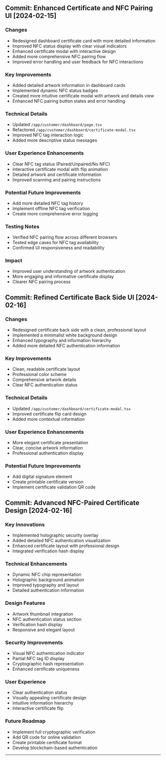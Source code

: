 ## Commit: Enhanced Certificate and NFC Pairing UI [2024-02-15]

### Changes
- Redesigned dashboard certificate card with more detailed information
- Improved NFC status display with clear visual indicators
- Enhanced certificate modal with interactive design
- Added more comprehensive NFC pairing flow
- Improved error handling and user feedback for NFC interactions

### Key Improvements
- Added detailed artwork information in dashboard cards
- Implemented dynamic NFC status badges
- Created more intuitive certificate modal with artwork and details view
- Enhanced NFC pairing button states and error handling

### Technical Details
- Updated `/app/customer/dashboard/page.tsx`
- Refactored `/app/customer/dashboard/certificate-modal.tsx`
- Improved NFC tag interaction logic
- Added more descriptive status messages

### User Experience Enhancements
- Clear NFC tag status (Paired/Unpaired/No NFC)
- Interactive certificate modal with flip animation
- Detailed artwork and certificate information
- Improved scanning and pairing instructions

### Potential Future Improvements
- Add more detailed NFC tag history
- Implement offline NFC tag verification
- Create more comprehensive error logging

### Testing Notes
- Verified NFC pairing flow across different browsers
- Tested edge cases for NFC tag availability
- Confirmed UI responsiveness and readability

### Impact
- Improved user understanding of artwork authentication
- More engaging and informative certificate display
- Clearer NFC pairing process

## Commit: Refined Certificate Back Side UI [2024-02-16]

### Changes
- Redesigned certificate back side with a clean, professional layout
- Implemented a minimalist white background design
- Enhanced typography and information hierarchy
- Added more detailed NFC authentication information

### Key Improvements
- Clean, readable certificate layout
- Professional color scheme
- Comprehensive artwork details
- Clear NFC authentication status

### Technical Details
- Updated `/app/customer/dashboard/certificate-modal.tsx`
- Improved certificate flip card design
- Added more contextual information

### User Experience Enhancements
- More elegant certificate presentation
- Clear, concise artwork information
- Professional authentication display

### Potential Future Improvements
- Add digital signature element
- Create printable certificate version
- Implement certificate validation QR code

## Commit: Advanced NFC-Paired Certificate Design [2024-02-16]

### Key Innovations
- Implemented holographic security overlay
- Added detailed NFC authentication visualization
- Enhanced certificate layout with professional design
- Integrated verification hash display

### Technical Enhancements
- Dynamic NFC chip representation
- Holographic background animation
- Improved typography and layout
- Detailed authentication information

### Design Features
- Artwork thumbnail integration
- NFC authentication status section
- Verification hash display
- Responsive and elegant layout

### Security Improvements
- Visual NFC authentication indicator
- Partial NFC tag ID display
- Cryptographic hash representation
- Enhanced certificate uniqueness

### User Experience
- Clear authentication status
- Visually appealing certificate design
- Intuitive information hierarchy
- Interactive certificate flip

### Future Roadmap
- Implement full cryptographic verification
- Add QR code for online validation
- Create printable certificate format
- Develop blockchain-based authentication

--- 
